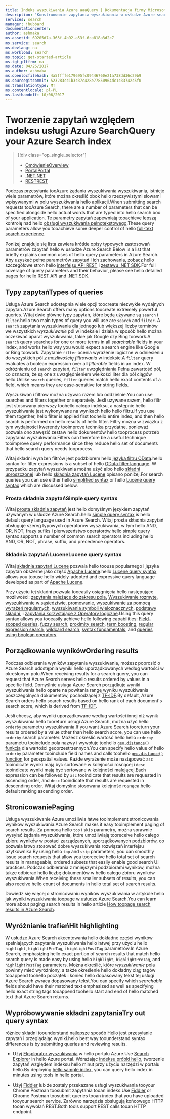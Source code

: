 ```yaml
---
title: Indeks wyszukiwania Azure aaaQuery | Dokumentacja firmy Microsoft
description: "Konstruowanie zapytania wyszukiwania w usłudze Azure search i Użyj wyszukiwania parametrów toofilter i sortowanie wyników wyszukiwania."
services: search
manager: jhubbard
documentationcenter: 
author: ashmaka
ms.assetid: 69205d7a-363f-4b92-a53f-6ca818a3d2c7
ms.service: search
ms.devlang: na
ms.workload: search
ms.topic: get-started-article
ms.tgt_pltfrm: na
ms.date: 04/26/2017
ms.author: ashmaka
ms.openlocfilehash: 4a5ffffe179695fc09446760e21a738dd36c29b9
ms.sourcegitcommit: 523283cc1b3c37c428e77850964dc1c33742c5f0
ms.translationtype: MT
ms.contentlocale: pl-PL
ms.lasthandoff: 10/06/2017
---
```

# <a name="query-your-azure-search-index"></a><span data-ttu-id="71d1d-103">Tworzenie zapytań względem indeksu usługi Azure Search</span><span class="sxs-lookup"><span data-stu-id="71d1d-103">Query your Azure Search index</span></span>
> [!div class="op_single_selector"]
> * [<span data-ttu-id="71d1d-104">Omówienie</span><span class="sxs-lookup"><span data-stu-id="71d1d-104">Overview</span></span>](search-query-overview.md)
> * [<span data-ttu-id="71d1d-105">Portal</span><span class="sxs-lookup"><span data-stu-id="71d1d-105">Portal</span></span>](search-explorer.md)
> * [<span data-ttu-id="71d1d-106">.NET</span><span class="sxs-lookup"><span data-stu-id="71d1d-106">.NET</span></span>](search-query-dotnet.md)
> * [<span data-ttu-id="71d1d-107">REST</span><span class="sxs-lookup"><span data-stu-id="71d1d-107">REST</span></span>](search-query-rest-api.md)
> 
> 

<span data-ttu-id="71d1d-108">Podczas przesyłania tooAzure żądania wyszukiwania wyszukiwania, istnieje wiele parametrów, które można określić obok hello rzeczywistymi słowami wpisywanymi w polu wyszukiwania hello aplikacji.</span><span class="sxs-lookup"><span data-stu-id="71d1d-108">When submitting search requests tooAzure Search, there are a number of parameters that can be specified alongside hello actual words that are typed into hello search box of your application.</span></span> <span data-ttu-id="71d1d-109">Te parametry zapytań zapewniają tooachieve lepszą kontrolę nad hello [obsługi wyszukiwania pełnotekstowego](search-lucene-query-architecture.md).</span><span class="sxs-lookup"><span data-stu-id="71d1d-109">These query parameters allow you tooachieve some deeper control of hello [full-text search experience](search-lucene-query-architecture.md).</span></span>

<span data-ttu-id="71d1d-110">Poniżej znajduje się lista zawiera krótkie opisy typowych zastosowań parametrów zapytań hello w usłudze Azure Search.</span><span class="sxs-lookup"><span data-stu-id="71d1d-110">Below is a list that briefly explains common uses of hello query parameters in Azure Search.</span></span> <span data-ttu-id="71d1d-111">Aby uzyskać pełne parametrów zapytań i ich zachowania, zobacz hello szczegółowe stron hello [interfejsu API REST](https://docs.microsoft.com/rest/api/searchservice/Search-Documents) i [zestawu .NET SDK](https://docs.microsoft.com/dotnet/api/microsoft.azure.search.models.searchparameters#microsoft_azure_search_models_searchparameters#properties_summary).</span><span class="sxs-lookup"><span data-stu-id="71d1d-111">For full coverage of query parameters and their behavior, please see hello detailed pages for hello [REST API](https://docs.microsoft.com/rest/api/searchservice/Search-Documents) and [.NET SDK](https://docs.microsoft.com/dotnet/api/microsoft.azure.search.models.searchparameters#microsoft_azure_search_models_searchparameters#properties_summary).</span></span>

## <a name="types-of-queries"></a><span data-ttu-id="71d1d-112">Typy zapytań</span><span class="sxs-lookup"><span data-stu-id="71d1d-112">Types of queries</span></span>
<span data-ttu-id="71d1d-113">Usługa Azure Search udostępnia wiele opcji toocreate niezwykle wydajnych zapytań.</span><span class="sxs-lookup"><span data-stu-id="71d1d-113">Azure Search offers many options toocreate extremely powerful queries.</span></span> <span data-ttu-id="71d1d-114">Witaj dwie główne typy zapytań, które będą używane są `search` i `filter`.</span><span class="sxs-lookup"><span data-stu-id="71d1d-114">hello two main types of query you will use are `search` and `filter`.</span></span> <span data-ttu-id="71d1d-115">A `search` zapytania wyszukiwania dla jednego lub większej liczby terminów we wszystkich *wyszukiwanie* pól w indeksie i działa w sposób hello można oczekiwać aparat wyszukiwania, takie jak Google czy Bing toowork.</span><span class="sxs-lookup"><span data-stu-id="71d1d-115">A `search` query searches for one or more terms in all *searchable* fields in your index, and works hello way you would expect a search engine like Google or Bing toowork.</span></span> <span data-ttu-id="71d1d-116">Zapytanie `filter` ocenia wyrażenie logiczne w odniesieniu do wszystkich pól *z możliwością filtrowania* w indeksie.</span><span class="sxs-lookup"><span data-stu-id="71d1d-116">A `filter` query evaluates a boolean expression over all *filterable* fields in an index.</span></span> <span data-ttu-id="71d1d-117">W odróżnieniu od `search` zapytań, `filter` uwzględniania Pełna zawartość pól, co oznacza, że są one z uwzględnieniem wielkości liter dla pól ciągów hello.</span><span class="sxs-lookup"><span data-stu-id="71d1d-117">Unlike `search` queries, `filter` queries match hello exact contents of a field, which means they are case-sensitive for string fields.</span></span>

<span data-ttu-id="71d1d-118">Wyszukiwań i filtrów można używać razem lub oddzielnie.</span><span class="sxs-lookup"><span data-stu-id="71d1d-118">You can use searches and filters together or separately.</span></span> <span data-ttu-id="71d1d-119">Jeśli używane razem, hello filtr jest stosowany pierwszy toohello całego indeksu, a następnie hello wyszukiwanie jest wykonywane na wynikach hello hello filtru.</span><span class="sxs-lookup"><span data-stu-id="71d1d-119">If you use them together, hello filter is applied first toohello entire index, and then hello search is performed on hello results of hello filter.</span></span> <span data-ttu-id="71d1d-120">Filtry można w związku z tym wydajności kwerendy tooimprove technika przydatne, ponieważ pozwala ono zawęzić zestaw hello dokumentów hello tooprocess potrzeb zapytania wyszukiwania.</span><span class="sxs-lookup"><span data-stu-id="71d1d-120">Filters can therefore be a useful technique tooimprove query performance since they reduce hello set of documents that hello search query needs tooprocess.</span></span>

<span data-ttu-id="71d1d-121">Witaj składni wyrażeń filtrów jest podzbiorem hello [języka filtru OData](https://docs.microsoft.com/rest/api/searchservice/OData-Expression-Syntax-for-Azure-Search).</span><span class="sxs-lookup"><span data-stu-id="71d1d-121">hello syntax for filter expressions is a subset of hello [OData filter language](https://docs.microsoft.com/rest/api/searchservice/OData-Expression-Syntax-for-Azure-Search).</span></span> <span data-ttu-id="71d1d-122">W przypadku zapytań wyszukiwania można użyć albo hello [składni uproszczonej](https://docs.microsoft.com/rest/api/searchservice/Simple-query-syntax-in-Azure-Search) lub hello [składnia zapytań Lucene](https://docs.microsoft.com/rest/api/searchservice/Lucene-query-syntax-in-Azure-Search) opisano poniżej.</span><span class="sxs-lookup"><span data-stu-id="71d1d-122">For search queries you can use either hello [simplified syntax](https://docs.microsoft.com/rest/api/searchservice/Simple-query-syntax-in-Azure-Search) or hello [Lucene query syntax](https://docs.microsoft.com/rest/api/searchservice/Lucene-query-syntax-in-Azure-Search) which are discussed below.</span></span>

### <a name="simple-query-syntax"></a><span data-ttu-id="71d1d-123">Prosta składnia zapytań</span><span class="sxs-lookup"><span data-stu-id="71d1d-123">Simple query syntax</span></span>
<span data-ttu-id="71d1d-124">Witaj [prosta składnia zapytań](https://docs.microsoft.com/rest/api/searchservice/Simple-query-syntax-in-Azure-Search) jest hello domyślnym językiem zapytań używanym w usłudze Azure Search.</span><span class="sxs-lookup"><span data-stu-id="71d1d-124">hello [simple query syntax](https://docs.microsoft.com/rest/api/searchservice/Simple-query-syntax-in-Azure-Search) is hello default query language used in Azure Search.</span></span> <span data-ttu-id="71d1d-125">Witaj prosta składnia zapytań obsługuje szereg typowych operatorów wyszukiwania, w tym hello AND, OR, NOT, frazy sufiks i pierwszeństwo operatorów.</span><span class="sxs-lookup"><span data-stu-id="71d1d-125">hello simple query syntax supports a number of common search operators including hello AND, OR, NOT, phrase, suffix, and precedence operators.</span></span>

### <a name="lucene-query-syntax"></a><span data-ttu-id="71d1d-126">Składnia zapytań Lucene</span><span class="sxs-lookup"><span data-stu-id="71d1d-126">Lucene query syntax</span></span>
<span data-ttu-id="71d1d-127">Witaj [składnia zapytań Lucene](https://docs.microsoft.com/rest/api/searchservice/Lucene-query-syntax-in-Azure-Search) pozwala hello toouse popularnego i języka zapytań obszerne jako część [Apache Lucene](https://lucene.apache.org/core/4_10_2/queryparser/org/apache/lucene/queryparser/classic/package-summary.html).</span><span class="sxs-lookup"><span data-stu-id="71d1d-127">hello [Lucene query syntax](https://docs.microsoft.com/rest/api/searchservice/Lucene-query-syntax-in-Azure-Search) allows you toouse hello widely-adopted and expressive query language developed as part of [Apache Lucene](https://lucene.apache.org/core/4_10_2/queryparser/org/apache/lucene/queryparser/classic/package-summary.html).</span></span>

<span data-ttu-id="71d1d-128">Przy użyciu tej składni pozwala tooeasily osiągnięcia hello następujące możliwości: [zapytania należące do zakresu pola](https://docs.microsoft.com/rest/api/searchservice/Lucene-query-syntax-in-Azure-Search#bkmk_fields), [Wyszukiwanie rozmyte](https://docs.microsoft.com/rest/api/searchservice/Lucene-query-syntax-in-Azure-Search#bkmk_fuzzy), [wyszukiwanie w sąsiedztwie](https://docs.microsoft.com/rest/api/searchservice/Lucene-query-syntax-in-Azure-Search#bkmk_proximity), [ promowanie](https://docs.microsoft.com/rest/api/searchservice/Lucene-query-syntax-in-Azure-Search#bkmk_termboost), [wyszukiwanie za pomocą wyrażeń regularnych](https://docs.microsoft.com/rest/api/searchservice/Lucene-query-syntax-in-Azure-Search#bkmk_regex), [wyszukiwania symboli wieloznacznych](https://docs.microsoft.com/rest/api/searchservice/Lucene-query-syntax-in-Azure-Search#bkmk_wildcard), [podstawy składni](https://docs.microsoft.com/rest/api/searchservice/Lucene-query-syntax-in-Azure-Search#bkmk_syntax), i [zapytania korzystające z Operatory logiczne](https://docs.microsoft.com/rest/api/searchservice/Lucene-query-syntax-in-Azure-Search#bkmk_boolean).</span><span class="sxs-lookup"><span data-stu-id="71d1d-128">Using this query syntax allows you tooeasily achieve hello following capabilities: [Field-scoped queries](https://docs.microsoft.com/rest/api/searchservice/Lucene-query-syntax-in-Azure-Search#bkmk_fields), [fuzzy search](https://docs.microsoft.com/rest/api/searchservice/Lucene-query-syntax-in-Azure-Search#bkmk_fuzzy), [proximity search](https://docs.microsoft.com/rest/api/searchservice/Lucene-query-syntax-in-Azure-Search#bkmk_proximity), [term boosting](https://docs.microsoft.com/rest/api/searchservice/Lucene-query-syntax-in-Azure-Search#bkmk_termboost), [regular expression search](https://docs.microsoft.com/rest/api/searchservice/Lucene-query-syntax-in-Azure-Search#bkmk_regex), [wildcard search](https://docs.microsoft.com/rest/api/searchservice/Lucene-query-syntax-in-Azure-Search#bkmk_wildcard), [syntax fundamentals](https://docs.microsoft.com/rest/api/searchservice/Lucene-query-syntax-in-Azure-Search#bkmk_syntax), and [queries using boolean operators](https://docs.microsoft.com/rest/api/searchservice/Lucene-query-syntax-in-Azure-Search#bkmk_boolean).</span></span>

## <a name="ordering-results"></a><span data-ttu-id="71d1d-129">Porządkowanie wyników</span><span class="sxs-lookup"><span data-stu-id="71d1d-129">Ordering results</span></span>
<span data-ttu-id="71d1d-130">Podczas odbierania wyników zapytania wyszukiwania, możesz poprosić o Azure Search udostępnia wyniki hello uporządkowanych według wartości w określonym polu.</span><span class="sxs-lookup"><span data-stu-id="71d1d-130">When receiving results for a search query, you can request that Azure Search serves hello results ordered by values in a specific field.</span></span> <span data-ttu-id="71d1d-131">Domyślnie usługa Azure Search porządkuje wyniki wyszukiwania hello oparte na powitania rangę wyniku wyszukiwania poszczególnych dokumentów, pochodzącej z [TF-IDF](https://en.wikipedia.org/wiki/Tf%E2%80%93idf).</span><span class="sxs-lookup"><span data-stu-id="71d1d-131">By default, Azure Search orders hello search results based on hello rank of each document's search score, which is derived from [TF-IDF](https://en.wikipedia.org/wiki/Tf%E2%80%93idf).</span></span>

<span data-ttu-id="71d1d-132">Jeśli chcesz, aby wyniki uporządkowane według wartości innej niż wynik wyszukiwania hello tooreturn usługi Azure Search, można użyć hello `orderby` parametru wyszukiwania.</span><span class="sxs-lookup"><span data-stu-id="71d1d-132">If you want Azure Search tooreturn your results ordered by a value other than hello search score, you can use hello `orderby` search parameter.</span></span> <span data-ttu-id="71d1d-133">Możesz określić wartość hello hello `orderby` parametru tooinclude pola nazwy i wywołuje toohello [ `geo.distance()` funkcja](https://docs.microsoft.com/rest/api/searchservice/OData-Expression-Syntax-for-Azure-Search) dla wartości geoprzestrzennych.</span><span class="sxs-lookup"><span data-stu-id="71d1d-133">You can specify hello value of hello `orderby` parameter tooinclude field names and calls toohello [`geo.distance()` function](https://docs.microsoft.com/rest/api/searchservice/OData-Expression-Syntax-for-Azure-Search) for geospatial values.</span></span> <span data-ttu-id="71d1d-134">Każde wyrażenie może następować `asc` tooindicate wyniki mają być sortowane w kolejności rosnącej i `desc` tooindicate wyniki mają być sortowane w kolejności malejącej.</span><span class="sxs-lookup"><span data-stu-id="71d1d-134">Each expression can be followed by `asc` tooindicate that results are requested in ascending order, and `desc` tooindicate that results are requested in descending order.</span></span> <span data-ttu-id="71d1d-135">Witaj domyślne stosowana kolejność rosnąca.</span><span class="sxs-lookup"><span data-stu-id="71d1d-135">hello default ranking ascending order.</span></span>

## <a name="paging"></a><span data-ttu-id="71d1d-136">Stronicowanie</span><span class="sxs-lookup"><span data-stu-id="71d1d-136">Paging</span></span>
<span data-ttu-id="71d1d-137">Usługa wyszukiwanie Azure umożliwia łatwe tooimplement stronicowania wyników wyszukiwania.</span><span class="sxs-lookup"><span data-stu-id="71d1d-137">Azure Search makes it easy tooimplement paging of search results.</span></span> <span data-ttu-id="71d1d-138">Za pomocą hello `top` i `skip` parametry, można sprawnie wysyłać żądania wyszukiwania, które umożliwiają tooreceive hello całego zbioru wyników w postaci zarządzanych, uporządkowanych podzbiorów, co pozwala łatwo stosować dobre wyszukiwania rozwiązań interfejsu użytkownika.</span><span class="sxs-lookup"><span data-stu-id="71d1d-138">By using hello `top` and `skip` parameters, you can smoothly issue search requests that allow you tooreceive hello total set of search results in manageable, ordered subsets that easily enable good search UI practices.</span></span> <span data-ttu-id="71d1d-139">Podczas odbierania z mniejszymi podzbiorami wyników, można także odbierać hello liczbę dokumentów w hello całego zbioru wyników wyszukiwania.</span><span class="sxs-lookup"><span data-stu-id="71d1d-139">When receiving these smaller subsets of results, you can also receive hello count of documents in hello total set of search results.</span></span>

<span data-ttu-id="71d1d-140">Dowiedz się więcej o stronicowaniu wyników wyszukiwania w artykule hello [jak wyniki wyszukiwania toopage w usłudze Azure Search](search-pagination-page-layout.md).</span><span class="sxs-lookup"><span data-stu-id="71d1d-140">You can learn more about paging search results in hello article [How toopage search results in Azure Search](search-pagination-page-layout.md).</span></span>

## <a name="hit-highlighting"></a><span data-ttu-id="71d1d-141">Wyróżnianie trafień</span><span class="sxs-lookup"><span data-stu-id="71d1d-141">Hit highlighting</span></span>
<span data-ttu-id="71d1d-142">W usłudze Azure Search akcentowania hello dokładne części wyników spełniających zapytania wyszukiwania hello łatwej przy użyciu hello `highlight`, `highlightPreTag`, i `highlightPostTag` parametrów.</span><span class="sxs-lookup"><span data-stu-id="71d1d-142">In Azure Search, emphasizing hello exact portion of search results that match hello search query is made easy by using hello `highlight`, `highlightPreTag`, and `highlightPostTag` parameters.</span></span> <span data-ttu-id="71d1d-143">Można określić, które *wyszukiwanie* pola powinny mieć wyróżniony, a także określenie hello dokładny ciąg tagów tooappend toohello początek i koniec hello dopasowany tekst tej usługi Azure Search zwraca dopasowany tekst.</span><span class="sxs-lookup"><span data-stu-id="71d1d-143">You can specify which *searchable* fields should have their matched text emphasized as well as specifying hello exact string tags tooappend toohello start and end of hello matched text that Azure Search returns.</span></span>

## <a name="try-out-query-syntax"></a><span data-ttu-id="71d1d-144">Wypróbowywanie składni zapytania</span><span class="sxs-lookup"><span data-stu-id="71d1d-144">Try out query syntax</span></span>

<span data-ttu-id="71d1d-145">różnice składni toounderstand najlepsze sposób Hello jest przesyłanie zapytań i przeglądając wyniki.</span><span class="sxs-lookup"><span data-stu-id="71d1d-145">hello best way toounderstand syntax differences is by submitting queries and reviewing results.</span></span>

+ <span data-ttu-id="71d1d-146">Użyj [Eksplorator wyszukiwania](search-explorer.md) w hello portalu Azure.</span><span class="sxs-lookup"><span data-stu-id="71d1d-146">Use [Search Explorer](search-explorer.md) in hello Azure portal.</span></span> <span data-ttu-id="71d1d-147">Wdrażając [indeksu próbki hello](search-get-started-portal.md), tworzenie zapytań względem indeksu hello minut przy użyciu narzędzi w portalu hello.</span><span class="sxs-lookup"><span data-stu-id="71d1d-147">By deploying [hello sample index](search-get-started-portal.md), you can query hello index in minutes using tools in hello portal.</span></span>

+ <span data-ttu-id="71d1d-148">Użyj [Fiddler](search-fiddler.md) lub że zostały przekazane usługi wyszukiwania tooyour Chrome Postman toosubmit zapytania tooan indeks.</span><span class="sxs-lookup"><span data-stu-id="71d1d-148">Use [Fiddler](search-fiddler.md) or Chrome Postman toosubmit queries tooan index that you have uploaded tooyour search service.</span></span> <span data-ttu-id="71d1d-149">Zarówno narzędzia obsługują końcowego HTTP tooan wywołań REST.</span><span class="sxs-lookup"><span data-stu-id="71d1d-149">Both tools support REST calls tooan HTTP endpoint.</span></span> 
